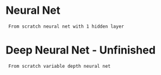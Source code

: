  # Neural Net
 
     From scratch neural net with 1 hidden layer

 # Deep Neural Net - Unfinished
 
     From scratch variable depth neural net 





